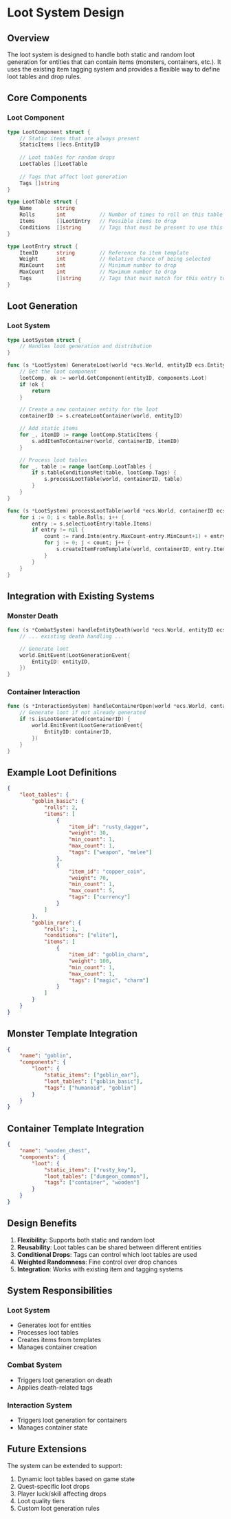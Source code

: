 # Loot System Design

## Overview

The loot system is designed to handle both static and random loot generation for entities that can contain items (monsters, containers, etc.). It uses the existing item tagging system and provides a flexible way to define loot tables and drop rules.

## Core Components

### Loot Component

```go
type LootComponent struct {
    // Static items that are always present
    StaticItems []ecs.EntityID
    
    // Loot tables for random drops
    LootTables []LootTable
    
    // Tags that affect loot generation
    Tags []string
}

type LootTable struct {
    Name        string
    Rolls       int           // Number of times to roll on this table
    Items       []LootEntry   // Possible items to drop
    Conditions  []string      // Tags that must be present to use this table
}

type LootEntry struct {
    ItemID      string        // Reference to item template
    Weight      int           // Relative chance of being selected
    MinCount    int           // Minimum number to drop
    MaxCount    int           // Maximum number to drop
    Tags        []string      // Tags that must match for this entry to be valid
}
```

## Loot Generation

### Loot System

```go
type LootSystem struct {
    // Handles loot generation and distribution
}

func (s *LootSystem) GenerateLoot(world *ecs.World, entityID ecs.EntityID) {
    // Get the loot component
    lootComp, ok := world.GetComponent(entityID, components.Loot)
    if !ok {
        return
    }

    // Create a new container entity for the loot
    containerID := s.createLootContainer(world, entityID)

    // Add static items
    for _, itemID := range lootComp.StaticItems {
        s.addItemToContainer(world, containerID, itemID)
    }

    // Process loot tables
    for _, table := range lootComp.LootTables {
        if s.tableConditionsMet(table, lootComp.Tags) {
            s.processLootTable(world, containerID, table)
        }
    }
}

func (s *LootSystem) processLootTable(world *ecs.World, containerID ecs.EntityID, table LootTable) {
    for i := 0; i < table.Rolls; i++ {
        entry := s.selectLootEntry(table.Items)
        if entry != nil {
            count := rand.Intn(entry.MaxCount-entry.MinCount+1) + entry.MinCount
            for j := 0; j < count; j++ {
                s.createItemFromTemplate(world, containerID, entry.ItemID)
            }
        }
    }
}
```

## Integration with Existing Systems

### Monster Death

```go
func (s *CombatSystem) handleEntityDeath(world *ecs.World, entityID ecs.EntityID) {
    // ... existing death handling ...

    // Generate loot
    world.EmitEvent(LootGenerationEvent{
        EntityID: entityID,
    })
}
```

### Container Interaction

```go
func (s *InteractionSystem) handleContainerOpen(world *ecs.World, containerID ecs.EntityID) {
    // Generate loot if not already generated
    if !s.isLootGenerated(containerID) {
        world.EmitEvent(LootGenerationEvent{
            EntityID: containerID,
        })
    }
}
```

## Example Loot Definitions

```json
{
    "loot_tables": {
        "goblin_basic": {
            "rolls": 2,
            "items": [
                {
                    "item_id": "rusty_dagger",
                    "weight": 30,
                    "min_count": 1,
                    "max_count": 1,
                    "tags": ["weapon", "melee"]
                },
                {
                    "item_id": "copper_coin",
                    "weight": 70,
                    "min_count": 1,
                    "max_count": 5,
                    "tags": ["currency"]
                }
            ]
        },
        "goblin_rare": {
            "rolls": 1,
            "conditions": ["elite"],
            "items": [
                {
                    "item_id": "goblin_charm",
                    "weight": 100,
                    "min_count": 1,
                    "max_count": 1,
                    "tags": ["magic", "charm"]
                }
            ]
        }
    }
}
```

## Monster Template Integration

```json
{
    "name": "goblin",
    "components": {
        "loot": {
            "static_items": ["goblin_ear"],
            "loot_tables": ["goblin_basic"],
            "tags": ["humanoid", "goblin"]
        }
    }
}
```

## Container Template Integration

```json
{
    "name": "wooden_chest",
    "components": {
        "loot": {
            "static_items": ["rusty_key"],
            "loot_tables": ["dungeon_common"],
            "tags": ["container", "wooden"]
        }
    }
}
```

## Design Benefits

1. **Flexibility**: Supports both static and random loot
2. **Reusability**: Loot tables can be shared between different entities
3. **Conditional Drops**: Tags can control which loot tables are used
4. **Weighted Randomness**: Fine control over drop chances
5. **Integration**: Works with existing item and tagging systems

## System Responsibilities

### Loot System
- Generates loot for entities
- Processes loot tables
- Creates items from templates
- Manages container creation

### Combat System
- Triggers loot generation on death
- Applies death-related tags

### Interaction System
- Triggers loot generation for containers
- Manages container state

## Future Extensions

The system can be extended to support:
1. Dynamic loot tables based on game state
2. Quest-specific loot drops
3. Player luck/skill affecting drops
4. Loot quality tiers
5. Custom loot generation rules 